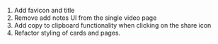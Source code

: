 1. Add favicon and title
2. Remove add notes UI from the single video page
3. Add copy to clipboard functionality when clicking on the share icon
4. Refactor styling of cards and pages.